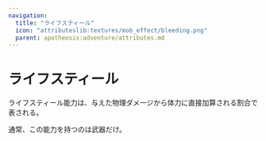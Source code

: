 ```yaml
---
navigation:
  title: "ライフスティール"
  icon: "attributeslib:textures/mob_effect/bleeding.png"
  parent: apotheosis:adventure/attributes.md
---
```


# ライフスティール

<Color id="blue">ライフスティール</Color>能力は、与えた物理ダメージから体力に直接加算される割合で表される。

通常、この能力を持つのは武器だけ。

